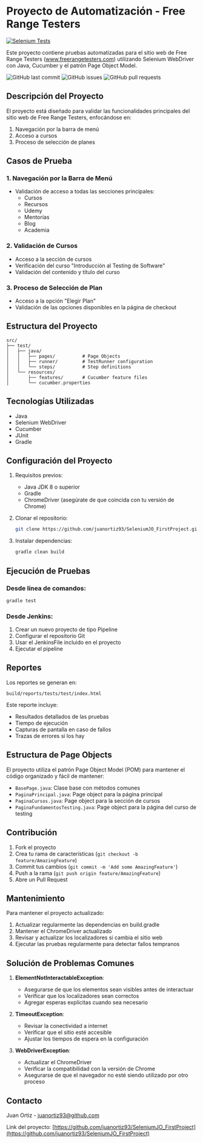 # Proyecto de Automatización - Free Range Testers

[![Selenium Tests](https://github.com/juanortiz93/SeleniumJO_FirstProject/actions/workflows/selenium-tests.yml/badge.svg)](https://github.com/juanortiz93/SeleniumJO_FirstProject/actions/workflows/selenium-tests.yml)

Este proyecto contiene pruebas automatizadas para el sitio web de Free Range Testers (www.freerangetesters.com) utilizando Selenium WebDriver con Java, Cucumber y el patrón Page Object Model.

![GitHub last commit](https://img.shields.io/github/last-commit/juanortiz93/SeleniumJO_FirstProject)
![GitHub issues](https://img.shields.io/github/issues/juanortiz93/SeleniumJO_FirstProject)
![GitHub pull requests](https://img.shields.io/github/issues-pr/juanortiz93/SeleniumJO_FirstProject)

## Descripción del Proyecto

El proyecto está diseñado para validar las funcionalidades principales del sitio web de Free Range Testers, enfocándose en:

1. Navegación por la barra de menú
2. Acceso a cursos
3. Proceso de selección de planes

## Casos de Prueba

### 1. Navegación por la Barra de Menú
- Validación de acceso a todas las secciones principales:
  - Cursos
  - Recursos
  - Udemy
  - Mentorías
  - Blog
  - Academia

### 2. Validación de Cursos
- Acceso a la sección de cursos
- Verificación del curso "Introducción al Testing de Software"
- Validación del contenido y título del curso

### 3. Proceso de Selección de Plan
- Acceso a la opción "Elegir Plan"
- Validación de las opciones disponibles en la página de checkout

## Estructura del Proyecto

```
src/
├── test/
│   ├── java/
│   │   ├── pages/          # Page Objects
│   │   ├── runner/         # TestRunner configuration
│   │   └── steps/          # Step definitions
│   └── resources/
│       ├── features/       # Cucumber feature files
│       └── cucumber.properties
```

## Tecnologías Utilizadas

- Java
- Selenium WebDriver
- Cucumber
- JUnit
- Gradle

## Configuración del Proyecto

1. Requisitos previos:
   - Java JDK 8 o superior
   - Gradle
   - ChromeDriver (asegúrate de que coincida con tu versión de Chrome)

2. Clonar el repositorio:
   ```bash
   git clone https://github.com/juanortiz93/SeleniumJO_FirstProject.git
   ```

3. Instalar dependencias:
   ```bash
   gradle clean build
   ```

## Ejecución de Pruebas

### Desde línea de comandos:
```bash
gradle test
```

### Desde Jenkins:
1. Crear un nuevo proyecto de tipo Pipeline
2. Configurar el repositorio Git
3. Usar el JenkinsFile incluido en el proyecto
4. Ejecutar el pipeline

## Reportes

Los reportes se generan en:
```
build/reports/tests/test/index.html
```

Este reporte incluye:
- Resultados detallados de las pruebas
- Tiempo de ejecución
- Capturas de pantalla en caso de fallos
- Trazas de errores si los hay

## Estructura de Page Objects

El proyecto utiliza el patrón Page Object Model (POM) para mantener el código organizado y fácil de mantener:

- `BasePage.java`: Clase base con métodos comunes
- `PaginaPrincipal.java`: Page object para la página principal
- `PaginaCursos.java`: Page object para la sección de cursos
- `PaginaFundamentosTesting.java`: Page object para la página del curso de testing

## Contribución

1. Fork el proyecto
2. Crea tu rama de características (`git checkout -b feature/AmazingFeature`)
3. Commit tus cambios (`git commit -m 'Add some AmazingFeature'`)
4. Push a la rama (`git push origin feature/AmazingFeature`)
5. Abre un Pull Request

## Mantenimiento

Para mantener el proyecto actualizado:

1. Actualizar regularmente las dependencias en build.gradle
2. Mantener el ChromeDriver actualizado
3. Revisar y actualizar los localizadores si cambia el sitio web
4. Ejecutar las pruebas regularmente para detectar fallos tempranos

## Solución de Problemas Comunes

1. **ElementNotInteractableException**:
   - Asegurarse de que los elementos sean visibles antes de interactuar
   - Verificar que los localizadores sean correctos
   - Agregar esperas explícitas cuando sea necesario

2. **TimeoutException**:
   - Revisar la conectividad a internet
   - Verificar que el sitio esté accesible
   - Ajustar los tiempos de espera en la configuración

3. **WebDriverException**:
   - Actualizar el ChromeDriver
   - Verificar la compatibilidad con la versión de Chrome
   - Asegurarse de que el navegador no esté siendo utilizado por otro proceso

## Contacto

Juan Ortiz - juanortiz93@github.com

Link del proyecto: [https://github.com/juanortiz93/SeleniumJO_FirstProject](https://github.com/juanortiz93/SeleniumJO_FirstProject)